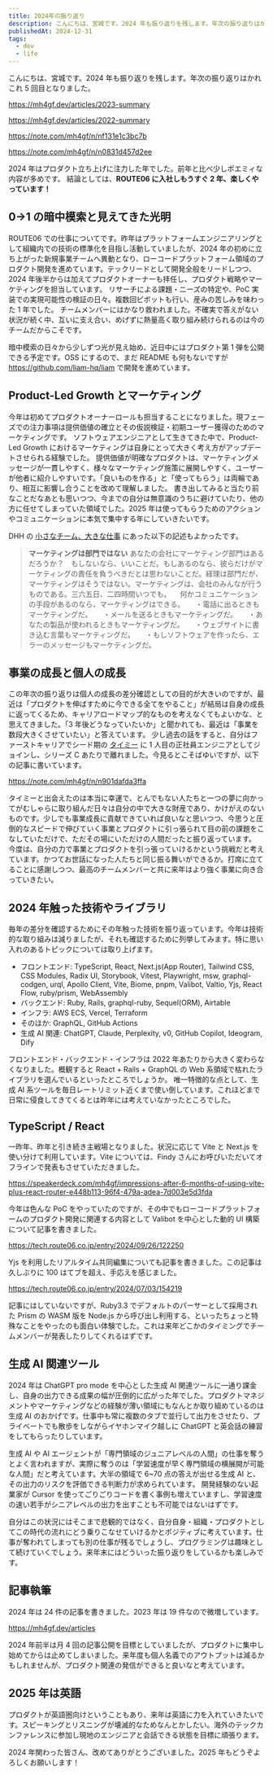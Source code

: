 ```yaml
---
title: 2024年の振り返り
description: こんにちは、宮城です。2024 年も振り返りを残します。年次の振り返りはかれこれ 5 回目となりました。
publishedAt: 2024-12-31
tags: 
  - dev
  - life
---
```


こんにちは、宮城です。2024 年も振り返りを残します。年次の振り返りはかれこれ 5 回目となりました。

https://mh4gf.dev/articles/2023-summary

https://mh4gf.dev/articles/2022-summary

https://note.com/mh4gf/n/nf131e1c3bc7b

https://note.com/mh4gf/n/n0831d457d2ee

2024 年はプロダクト立ち上げに注力した年でした。前年と比べ少しポエミィな内容が多めです。
結論としては、**ROUTE06 に入社しもうすぐ 2 年、楽しくやっています！**

## 0→1 の暗中模索と見えてきた光明

ROUTE06 での仕事についてです。昨年はプラットフォームエンジニアリングとして組織内での技術の標準化を目指し活動していましたが、2024 年の初めに立ち上がった新規事業チームへ異動となり、ローコードプラットフォーム領域のプロダクト開発を進めています。テックリードとして開発全般をリードしつつ、2024 年後半からは加えてプロダクトオーナーも拝任し、プロダクト戦略やマーケティングを担当しています。
リサーチによる課題・ニーズの特定や、PoC 実装での実現可能性の検証の日々。複数回ピボットも行い、産みの苦しみを味わった 1 年でした。
チームメンバーにはかなり救われました。不確実で答えがない状況が続く中、互いに支え合い、めげずに熱量高く取り組み続けられるのは今のチームだからこそです。

暗中模索の日々から少しずつ光が見え始め、近日中にはプロダクト第 1 弾を公開できる予定です。OSS にするので、まだ README も何もないですが https://github.com/liam-hq/liam で開発を進めています。

## Product-Led Growth とマーケティング

今年は初めてプロダクトオーナーロールも担当することになりました。現フェーズでの注力事項は提供価値の確立とその仮説検証・初期ユーザー獲得のためのマーケティングです。
ソフトウェアエンジニアとして生きてきた中で、Product-Led Growth におけるマーケティングは自身にとって大きく考え方がアップデートさせられる経験でした。
提供価値が明確なプロダクトは、マーケティングメッセージが一貫しやすく、様々なマーケティング施策に展開しやすく、ユーザーが他者に紹介しやすいです。「良いものを作る」と「使ってもらう」は両輪であり、相互に影響し合うことを改めて理解しました。
書き出してみると当たり前なことだなあとも思いつつ、今までの自分は無意識のうちに避けていたり、他の方に任せてしまっていた領域でした。2025 年は使ってもらうためのアクションやコミュニケーションに本気で集中する年にしていきたいです。

DHH の [小さなチーム、大きな仕事](https://amzn.asia/d/4rpE7nw) にあった以下の記述もよかったです。

> **マーケティングは部門ではない**
> あなたの会社にマーケティング部門はあるだろうか？　もしないなら、いいことだ。もしあるのなら、彼らだけがマーケティングの責任を負うべきだとは思わないことだ。経理は部門だが、マーケティングはそうではない。マーケティングは、会社のみんなが行うものである。三六五日、二四時間いつでも。 　何かコミュニケーションの手段があるのなら、マーケティングはできる。 　
> ・電話に出るときもマーケティングだ。 　
> ・メールを送るときもマーケティングだ。 　
> ・あなたの製品が使われるときもマーケティングだ。 　
> ・ウェブサイトに書き込む言葉もマーケティングだ。 　
> ・もしソフトウェアを作ったら、エラーのメッセージもマーケティングだ。

## 事業の成長と個人の成長

この年次の振り返りは個人の成長の差分確認としての目的が大きいのですが、最近は「プロダクトを伸ばすために今できる全てをやること」が結局は自身の成長に返ってくるため、キャリアロードマップ的なものを考えなくてもよいかな、と思えてきました。「3 年後どうなっていたいか」と聞かれても、最近は「事業を数段大きくさせていたい」と答えています。
少し過去の話をすると、自分はファーストキャリアでシード期の [タイミー](https://timee.co.jp/) に 1 人目の正社員エンジニアとしてジョインし、シリーズ C あたりで離れました。今見るとこそばゆいですが、以下の記事に書いています。

https://note.com/mh4gf/n/n901dafda3ffa

タイミーと出会えたのは本当に幸運で、とんでもない人たちと一つの夢に向かってがむしゃらに取り組んだ日々は自分の中で大きな財産であり、かけがえのないものです。少しでも事業成長に貢献できていれば良いなと思いつつ、今思うと圧倒的なスピードで伸びていく事業とプロダクトに引っ張られて目の前の課題をこなしていただけで、ただその場にいただけの人間だったと振り返っています。
今度は、自分の力で事業とプロダクトを引っ張っていけるかという挑戦だと考えています。かつてお世話になった人たちと同じ振る舞いができるか。打席に立てることに感謝しつつ、最高のチームメンバーと共に来年はより強く事業に向き合っていきたい。

## 2024 年触った技術やライブラリ

毎年の差分を確認するためにその年触った技術を振り返っています。今年は技術的な取り組みは減りましたが、それも確認するために列挙してみます。特に思い入れのあるトピックについては取り上げます。

- フロントエンド: TypeScript, React, Next.js(App Router), Tailwind CSS, CSS Modules, Radix UI, Storybook, Vitest, Playwright, msw, graphql-codgen, urql, Apollo Client, Vite, Biome, pnpm, Valibot, Valtio, Yjs, React Flow, ruby/prism, WebAssembly
- バックエンド: Ruby, Rails, graphql-ruby, Sequel(ORM), Airtable
- インフラ: AWS ECS, Vercel, Terraform
- そのほか: GraphQL, GitHub Actions
- 生成 AI 関連: ChatGPT, Claude, Perplexity, v0, GitHub Copilot, Ideogram, Dify

フロントエンド・バックエンド・インフラは 2022 年あたりから大きく変わらなくなりました。概観すると React + Rails + GraphQL の Web 系領域で枯れたライブラリを選んでいるといったところでしょうか。
唯一特徴的な点として、生成 AI 系ツールを毎日レートリミット近くまで使い倒しています。これほどまで日常に侵食してきてくるとは昨年には考えていなかったところでした。

## TypeScript / React

一昨年、昨年と引き続き主戦場となりました。状況に応じて Vite と Next.js を使い分けて利用しています。Vite については、Findy さんにお呼びいただいてオフラインで発表もさせていただきました。

https://speakerdeck.com/mh4gf/impressions-after-6-months-of-using-vite-plus-react-router-e448b113-96f4-479a-adea-7d003e5d3fda

今年は色んな PoC をやっていたのですが、その中でもローコードプラットフォームのプロダクト開発に関連する内容として Valibot を中心とした動的 UI 構築について記事を書きました。

https://tech.route06.co.jp/entry/2024/09/26/122250

Yjs を利用したリアルタイム共同編集についても記事を書きました。この記事は久しぶりに 100 はてブを超え、手応えを感じました。

https://tech.route06.co.jp/entry/2024/07/03/154219

記事にはしていないですが、Ruby3.3 でデフォルトのパーサーとして採用された Prism の WASM 版を Node.js から呼び出し利用する、といったちょっと特殊なことをやったのも面白い体験でした。これは来年どこかのタイミングでチームメンバーが発表したりしてくれるはずです。

## 生成 AI 関連ツール

2024 年は ChatGPT pro mode を中心とした生成 AI 関連ツールに一通り課金し、自身の出力できる成果の幅が圧倒的に広がった年でした。プロダクトマネジメントやマーケティングなどの経験が薄い領域にもなんとか取り組めているのは生成 AI のおかげです。仕事中も常に複数のタブで並行して出力をさせたり、プライベートでも散歩をしながらイヤホンマイク越しに ChatGPT と英会話の練習をしてもらったりしています。

生成 AI や AI エージェントが「専門領域のジュニアレベルの人間」の仕事を奪うとよく言われますが、実際に奪うのは「学習速度が早く専門領域の横展開が可能な人間」だと考えています。大半の領域で 6~70 点の答えが出せる生成 AI と、その出力のリスクを評価できる判断力が求められています。
開発経験のない起業家が Cursor を使ってごりごりコードを書く事例も増えていますし、学習速度の速い若手がシニアレベルの出力を出すことも不可能ではないはずです。

自分はこの状況にはそこまで悲観的ではなく、自分自身・組織・プロダクトとしてこの時代の流れにどう乗りこなせていけるかとポジティブに考えています。仕事が奪われてしまっても別の仕事が残るでしょうし、プログラミングは趣味として続けていくでしょう。来年末にはどういった振り返りをしているかも楽しみです。

## 記事執筆

2024 年は 24 件の記事を書きました。2023 年は 19 件なので微増しています。

https://mh4gf.dev/articles

2024 年前半は月 4 回の記事公開を目標としていましたが、プロダクトに集中し始めてからは止めてしまいました。来年度も個人名義でのアウトプットは減るかもしれませんが、プロダクト関連の発信ができると良いなと考えています。

## 2025 年は英語

プロダクトが英語圏向けということもあり、来年は英語に力を入れていきたいです。スピーキングとリスニングが壊滅的なためなんとかしたい。海外のテックカンファレンスに参加し現地のエンジニアと会話できる状態を目標に頑張ります。

2024 年関わった皆さん、改めてありがとうございました。2025 年もどうぞよろしくお願いします！
